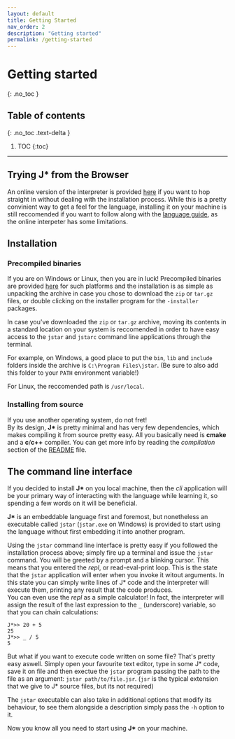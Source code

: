 ```yaml
---
layout: default
title: Getting Started
nav_order: 2
description: "Getting started"
permalink: /getting-started
---
```


# Getting started
{: .no_toc }

## Table of contents
{: .no_toc .text-delta }

1. TOC
{:toc}

---

## Trying J\* from the Browser

An online version of the interpreter is provided [here](demo) if you want to hop straight in without
dealing with the installation process. While this is a pretty convinient way to get a feel for the 
language, installing it on your machine is still reccomended if you want to follow along with the 
[language guide](docs/), as the online interpeter has some limitations.

## Installation

### Precompiled binaries

If you are on Windows or Linux, then you are in luck! Precompiled binaries are provided [here](https://github.com/bamless/jstar/releases)
for such platforms and the installation is as simple as unpacking the archive in case you chose to 
download the `zip` or `tar.gz` files, or double clicking on the installer program for the 
`-installer` packages.

In case you've downloaded the `zip` or `tar.gz` archive, moving its contents in a standard location 
on your system is reccomended in order to have easy access to the `jstar` and `jstarc` command line 
applications through the terminal.

For example, on Windows, a good place to put the `bin`, `lib` and `include` folders inside the 
archive is `C:\Program Files\jstar`. (Be sure to also add this folder to your `PATH` environment 
variable!)

For Linux, the reccomended path is `/usr/local`.

### Installing from source

If you use another operating system, do not fret!  
By its design, **J\*** is pretty minimal and has very few dependencies, which makes compiling it 
from source pretty easy. All you basically need is **cmake** and a **c**/**c++** compiler. 
You can get more info by reading the *compilation* section of the [README](https://github.com/bamless/jstar/blob/master/README.md)
file.

## The command line interface

If you decided to install **J\*** on you local machine, then the *cli* application will be your 
primary way of interacting with the language while learning it, so spending a few words on it will 
be beneficial.

**J\*** is an embeddable language first and foremost, but nonetheless an executable called `jstar` 
(`jstar.exe` on Windows) is provided to start using the language without first embedding it into 
another program.

Using the `jstar` command line interface is pretty easy if you followed the installation process
above; simply fire up a terminal and issue the `jstar` command. You will be greeted by a prompt and 
a blinking cursor.  This means that you entered the *repl*, or read-eval-print loop. This is the
state that the `jstar` application will enter when you invoke it witout arguments. In this state you
can simply write lines of J* code and the interpreter will execute them, printing any result that
the code produces.   
You can even use the *repl* as a simple calculator! In fact, the interpreter will assign the result 
of the last expression to the `_` (underscore) variable, so that you can chain calculations:
```jstar
J*>> 20 + 5
25
J*>> _ / 5
5
```

But what if you want to execute code written on some file? That's pretty easy aswell. Simply open
your favourite text editor, type in some J* code, save it on file and then exectue the `jstar`
program passing the path to the file as an argument:
`jstar path/to/file.jsr`. (`jsr` is the typical extension that we give to J* source files, but its
not required)

The `jstar` executable can also take in additional options that modify its behaviour, to see them
alongside a description simply pass the `-h` option to it.

Now you know all you need to start using **J\*** on your machine.